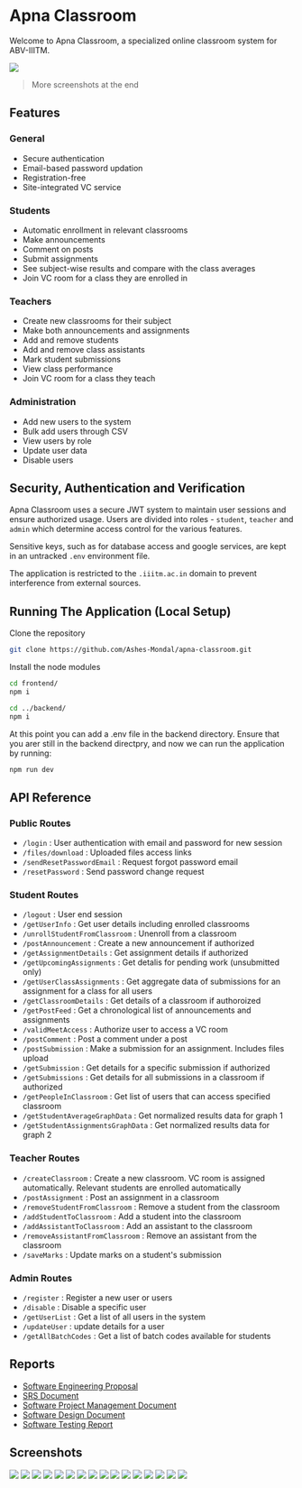 # Apna Classroom

Welcome to Apna Classroom, a specialized online classroom system for ABV-IIITM.

![](./docs/images/classroompage.png)

> More screenshots at the end

## Features

### General

- Secure authentication
- Email-based password updation
- Registration-free
- Site-integrated VC service

### Students

- Automatic enrollment in relevant classrooms
- Make announcements
- Comment on posts
- Submit assignments
- See subject-wise results and compare with the class averages
- Join VC room for a class they are enrolled in

### Teachers

- Create new classrooms for their subject
- Make both announcements and assignments
- Add and remove students
- Add and remove class assistants
- Mark student submissions
- View class performance
- Join VC room for a class they teach

### Administration

- Add new users to the system
- Bulk add users through CSV
- View users by role
- Update user data
- Disable users

## Security, Authentication and Verification

Apna Classroom uses a secure JWT system to maintain user sessions and ensure authorized usage. Users are divided into roles - `student`, `teacher` and `admin` which determine access control for the various features.

Sensitive keys, such as for database access and google services, are kept in an untracked `.env` environment file.

The application is restricted to the `.iiitm.ac.in` domain to prevent interference from external sources.

## Running The Application (Local Setup)

Clone the repository

```bash
git clone https://github.com/Ashes-Mondal/apna-classroom.git
```

Install the node modules

```bash
cd frontend/
npm i

cd ../backend/
npm i
```
At this point you can add a .env file in the backend directory. Ensure that you arer still in the backend directpry, and now we can run the application by running:

```bash
npm run dev
```

## API Reference

### Public Routes

- `/login` : User authentication with email and password for new session
- `/files/download` : Uploaded files access links
- `/sendResetPasswordEmail` : Request forgot password email
- `/resetPassword` : Send password change request

### Student Routes

- `/logout` : User end session
- `/getUserInfo` : Get user details including enrolled classrooms
- `/unrollStudentFromClassroom` : Unenroll from a classroom
- `/postAnnouncement` : Create a new announcement if authorized
- `/getAssignmentDetails` : Get assignment details if authorized
- `/getUpcomingAssignments` : Get detalis for pending work (unsubmitted only)
- `/getUserClassAssignments` : Get aggregate data of submissions for an assignment for a class for all users
- `/getClassroomDetails` : Get details of a classroom if authoroized
- `/getPostFeed` : Get a chronological list of announcements and assignments
- `/validMeetAccess` : Authorize user to access a VC room
- `/postComment` : Post a comment under a post
- `/postSubmission` : Make a submission for an assignment. Includes files upload
- `/getSubmission` : Get details for a specific submission if authorized
- `/getSubmissions` : Get details for all submissions in a classroom if authorized
- `/getPeopleInClassroom` : Get list of users that can access specified classroom
- `/getStudentAverageGraphData` : Get normalized results data for graph 1
- `/getStudentAssignmentsGraphData` : Get normalized results data for graph 2

### Teacher Routes

- `/createClassroom` : Create a new classroom. VC room is assigned automatically. Relevant students are enrolled automatically
- `/postAssignment` : Post an assignment in a classroom
- `/removeStudentFromClassroom` : Remove a student from the classroom
- `/addStudentToClassroom` : Add a student into the classroom
- `/addAssistantToClassroom` : Add an assistant to the classroom
- `/removeAssistantFromClassroom` : Remove an assistant from the classroom
- `/saveMarks` : Update marks on a student's submission

### Admin Routes

- `/register` : Register a new user or users
- `/disable` : Disable a specific user
- `/getUserList` : Get a list of all users in the system
- `/updateUser` : update details for a user
- `/getAllBatchCodes` : Get a list of batch codes available for students

## Reports
- [Software Engineering Proposal](./docs/reports/Group%202%20Software%20Engineering%20Proposal.pdf)
- [SRS Document](./docs/reports/Group%202%20SRS%20Document.pdf)
- [Software Project Management Document](./docs/reports/Group%202%20Software%20Project%20Management%20Document.pdf)
- [Software Design Document](./docs/reports/Group%202%20Software%20Design%20Document.pdf)
- [Software Testing Report](./docs/reports/Group%202%20Software%20Testing%20Report.pdf)

## Screenshots

![](./docs/images/auth.png)
![](./docs/images/admin.png)
![](./docs/images/adminupload.png)
![](./docs/images/adminupload.png)
![](./docs/images/admin2.png)
![](./docs/images/newclass.png)
![](./docs/images/classroompage.png)
![](./docs/images/classroompeople.png)
![](./docs/images/newann.png)
![](./docs/images/newasg.png)
![](./docs/images/assignmentpage.png)
![](./docs/images/attachment.png)
![](./docs/images/submissions.png)
![](./docs/images/marking.png)
![](./docs/images/classperformance.png)
![](./docs/images/meeting.png)
